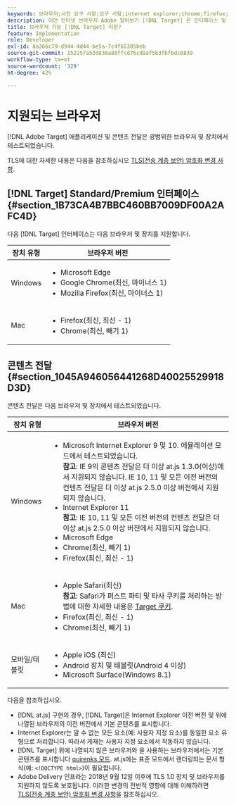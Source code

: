 ```yaml
---
keywords: 브라우저;사전 요구 사항;요구 사항;internet explorer;chrome;firefox;safari;android;surface
description: 어떤 인터넷 브라우저 Adobe 알아보기 [!DNL Target] 은 인터페이스 및 컨텐츠 전달을 지원합니다.
title: 브라우저 기능 [!DNL Target] 지원?
feature: Implementation
role: Developer
exl-id: 8a366c79-d944-4d44-be5a-7c4f65385beb
source-git-commit: 152257a52d836a88ffcd76cd9af5b3fbfbdc0839
workflow-type: tm+mt
source-wordcount: '329'
ht-degree: 42%

---
```


# 지원되는 브라우저

[!DNL Adobe Target] 애플리케이션 및 콘텐츠 전달은 광범위한 브라우저 및 장치에서 테스트되었습니다.

TLS에 대한 자세한 내용은 다음을 참조하십시오 [TLS(전송 계층 보안) 암호화 변경 사항](/help/main/c-implementing-target/c-considerations-before-you-implement-target/tls-transport-layer-security-encryption.md#concept_CC1001E9D3AE4BABAF90B8311B0A6451).

## [!DNL Target] Standard/Premium 인터페이스 {#section_1B73CA4B7BBC460BB7009DF00A2AFC4D}

다음 [!DNL Target] 인터페이스는 다음 브라우저 및 장치를 지원합니다.

| 장치 유형 | 브라우저 버전 |
|--- |--- |
| Windows | <ul><li>Microsoft Edge</li><li>Google Chrome(최신, 마이너스 1)</li><li>Mozilla Firefox(최신, 마이너스 1)</li></ul> |
| Mac | <ul><li>Firefox(최신, 최신 - 1)</li><li>Chrome(최신, 빼기 1)</li></ul> |

## 콘텐츠 전달 {#section_1045A946056441268D40025529918D3D}

콘텐츠 전달은 다음 브라우저 및 장치에서 테스트되었습니다.

| 장치 유형 | 브라우저 버전 |
|--- |--- |
| Windows | <ul><li>Microsoft Internet Explorer 9 및 10. 에뮬레이션 모드에서 테스트되었습니다.<br>**참고**: IE 9의 콘텐츠 전달은 더 이상 at.js 1.3.0(이상)에서 지원되지 않습니다. IE 10, 11 및 모든 이전 버전의 컨텐츠 전달은 더 이상 at.js 2.5.0 이상 버전에서 지원되지 않습니다.</li><li>Internet Explorer 11 <br>**참고**: IE 10, 11 및 모든 이전 버전의 컨텐츠 전달은 더 이상 at.js 2.5.0 이상 버전에서 지원되지 않습니다.</li><li>Microsoft Edge</li><li>Chrome(최신, 빼기 1)</li><li>Firefox(최신, 최신 - 1)</li></ul> |
| Mac | <ul><li>Apple Safari(최신)<br>**참고**: Safari가 퍼스트 파티 및 타사 쿠키를 처리하는 방법에 대한 자세한 내용은 [Target 쿠키](/help/main/c-implementing-target/c-implementing-target-for-client-side-web/t-mbox-download/cookie-behavior.md).</li><li>Firefox(최신, 최신 - 1)</li><li>Chrome(최신, 빼기 1)</li></ul> |
| 모바일/태블릿 | <ul><li>Apple iOS (최신)</li><li>Android 장치 및 태블릿(Android 4 이상)</li><li>Microsoft Surface(Windows 8.1)</li></ul> |

다음을 참조하십시오.

* [!DNL at.js] 구현의 경우, [!DNL Target]은 Internet Explorer 이전 버전 및 위에 나열된 브라우저의 이전 버전에서 기본 콘텐츠를 표시합니다. 
* Internet Explorer는 알 수 없는 모든 요소(예: 사용자 지정 요소)를 동일한 요소 유형으로 처리합니다. 따라서 게재는 사용자 지정 요소에서 작동하지 않습니다.
* [!DNL Target] 위에 나열되지 않은 브라우저와 을 사용하는 브라우저에서는 기본 콘텐츠를 표시합니다 [quirenks 모드](https://en.wikipedia.org/wiki/Quirks_mode). at.js에는 표준 모드에서 렌더링되는 문서 형식(예: `<!DOCTYPE html>`)이 필요합니다.
* Adobe Delivery 인프라는 2018년 9월 12일 이후에 TLS 1.0 장치 및 브라우저를 지원하지 않도록 보호됩니다. 이러한 변경의 전반적 영향에 대해 이해하려면 [TLS(전송 계층 보안) 암호화 변경 사항](/help/main/c-implementing-target/c-considerations-before-you-implement-target/tls-transport-layer-security-encryption.md#concept_CC1001E9D3AE4BABAF90B8311B0A6451)을 참조하십시오.
